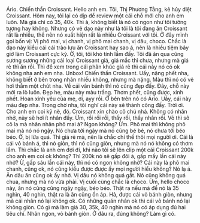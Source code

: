 Ário. Chiến thần Croissant. Hello anh em. Tôi, Thị Phương Tằng, kẻ hủy diệt Croissant. Hôm nay, tôi lại có dịp để review một cái chỗ mới cho anh em luôn. Mà giá chỉ có 35, 40k. Thì à, không biết là nó có ngon như tôi tưởng tượng hay không. Nhưng có vẻ dạo này như là tôi là tôi đang ăn Croissant rất là nhiều, thế nên nó xuất hiện rất là nhiều Croissant với tôi. Ở đây mình gọi bốn vị: Vị phô mai, vị chanh, vị phô mai chanh, vị dâu, choco. Chắc là dạo này kiểu cái cái trào lưu ăn Croissant hay sao á, nên là nhiều tiệm bây giờ làm Croissant cực kỳ. Ờ, tôi, tôi khó tính lắm đấy. Tôi đã ăn qua cũng sương sương những cái loại Croissant giá, giá mắc thì chưa, nhưng mà giá rẻ thì ăn rồi. Thì để xem trong cái phân khúc giá rẻ thì cái này nó có ok không nha anh em nha. Unbox! Chiến thần Croissant. Uầy, nặng phết nha, không biết ở bên trong nhân nhiều không, nhưng mà nặng. Màu thì nó có vẻ hơi thẫm một chút nha. Về cái vân bánh thì nó cũng đẹp đấy. Đây, chỗ này mới ra lò luôn. Đẹp he, màu này màu trắng. Thơm phết, cũng được, xinh phết. Hoan xinh yêu của mẹ, ơi, ayy rồi. Ở bên trên nó có Ário. Uầy, cái này màu đẹp nha. Trong chờ nha, tôi nghĩ cái này sẽ thành công đấy. Trời ơi. Cho anh em coi kỹ nè, đó. Croissant xin chào cô chú nhá. Không có nhân nhở, này sẽ hơi ít nhân đấy. Ừm, rồi rồi rồi, thấy rồi, thấy nhân rồi. Vỏ thì sô cô la mà nhân nhân phô mai à? Ngon không? Ừm. Phô mai thì không phô mai mà nó nó ngậy. Nó chưa tới ngậy mà nó cũng bé bé, nó chưa tới béo béo. Ờ, bị lừa quá. Thì giá rẻ mà, nên là chắc chỉ thế thôi mọi người ơi. Cái là cái vỏ bánh á, thì nó giòn, thì nó cũng giòn, nhưng mà nó nó không có thơm lắm. Thì chắc là anh em đợi đi, khi nào tôi sẽ lên clip một cái Croissant 200k cho anh em coi ok không? Thì 200k nó sẽ gấp đôi à, gấp mấy lần cái này nhở? Ừ, gấp sáu lần cái này, thì nó có ngon không nhở? Cái này là phô mai chanh, cũng ok, nó cũng kiểu được được ấy mọi người hiểu không? Nó lạ á. Ăn dâu ăn cũng ok ấy nhở. Vị dâu nó không quá gắt. Nó cũng không quá chua, nhưng mà nó vừa phải. Vị cuối cùng chắc là choco. Ừm, hello choco này, ăn nó cũng cũng ngậy ngậy, béo béo. Thật ra nếu mà để nó là 35 nghìn, 40 nghìn, thật ra là ăn cũng ổn áp. Hả, được cái vỏ bánh giòn, nhưng mà cái nhân nó lại không ok. Có những quán nhân ok thì cái vỏ bánh nó lại không giòn. Có gì mà làm giá 30, 35k, 40 nghìn mà nó có áp dụng đủ hai tiêu chí. Nhân ngon, vỏ bánh giòn. Ở đâu ra, đúng không? Làm gì có.